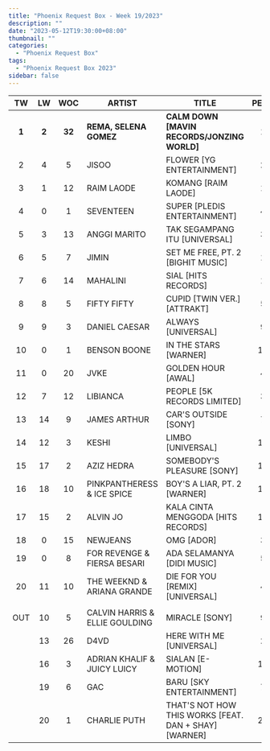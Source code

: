 ```yaml
---
title: "Phoenix Request Box - Week 19/2023"
description: ""
date: "2023-05-12T19:30:00+08:00"
thumbnail: ""
categories:
  - "Phoenix Request Box"
tags:
  - "Phoenix Request Box 2023"
sidebar: false
---
```

<!--more-->
|TW|LW|WOC|ARTIST|TITLE|PEAK|PTW|PLW|MOVE|TLW|TOTAL|
|:----:|:----:|:----:|----|----|:----:|:----:|:----:|:----:|:----:|:----:|
|**1**|**2**|**32**|**REMA, SELENA GOMEZ**|**CALM DOWN [MAVIN RECORDS/JONZING WORLD]**|1|**2277**|1253|1024|14287|16564|
|2|4|5|JISOO|FLOWER [YG ENTERTAINMENT]|2|2097|1200|897|5778|7875|
|3|1|12|RAIM LAODE|KOMANG [RAIM LAODE]|1|1629|1669|-40|16528|18157|
|4|0|1|SEVENTEEN|SUPER [PLEDIS ENTERTAINMENT]|4|1240|0|1240|0|1240|
|5|3|13|ANGGI MARITO|TAK SEGAMPANG ITU [UNIVERSAL]|3|1150|1250|-100|8237|9387|
|6|5|7|JIMIN|SET ME FREE, PT. 2 [BIGHIT MUSIC]|1|1140|1120|20|7755|8895|
|7|6|14|MAHALINI|SIAL [HITS RECORDS]|1|748|968|-220|23437|24185|
|8|8|5|FIFTY FIFTY|CUPID [TWIN VER.] [ATTRAKT]|5|747|887|-140|3586|4333|
|9|9|3|DANIEL CAESAR|ALWAYS [UNIVERSAL]|9|696|828|-132|1223|1919|
|10|0|1|BENSON BOONE|IN THE STARS [WARNER]|10|600|0|600|0|600|
|11|0|20|JVKE|GOLDEN HOUR [AWAL]|4|580|0|580|11551|12131|
|12|7|12|LIBIANCA|PEOPLE [5K RECORDS LIMITED]|3|560|900|-340|9320|9880|
|13|14|9|JAMES ARTHUR|CAR'S OUTSIDE [SONY]|7|544|639|-95|4536|5080|
|14|12|3|KESHI|LIMBO [UNIVERSAL]|11|509|750|-241|1304|1813|
|15|17|2|AZIZ HEDRA|SOMEBODY'S PLEASURE [SONY]|15|506|465|41|465|971|
|16|18|10|PINKPANTHERESS & ICE SPICE|BOY'S A LIAR, PT. 2 [WARNER]|11|492|395|97|3907|4399|
|17|15|2|ALVIN JO|KALA CINTA MENGGODA [HITS RECORDS]|15|440|520|-80|520|960|
|18|0|15|NEWJEANS|OMG [ADOR]|3|436|0|436|8633|9069|
|19|0|8|FOR REVENGE & FIERSA BESARI|ADA SELAMANYA [DIDI MUSIC]|5|420|0|420|3080|3500|
|20|11|10|THE WEEKND & ARIANA GRANDE|DIE FOR YOU [REMIX] [UNIVERSAL]|4|394|776|-382|7578|7972|
| | | | | | | | | | | |
|OUT|10|5|CALVIN HARRIS & ELLIE GOULDING|MIRACLE [SONY]|9| | | | | |
| |13|26|D4VD|HERE WITH ME [UNIVERSAL]|2| | | | | |
| |16|3|ADRIAN KHALIF & JUICY LUICY|SIALAN [E-MOTION]|12| | | | | |
| |19|6|GAC|BARU [SKY ENTERTAINMENT]|7| | | | | |
| |20|1|CHARLIE PUTH|THAT'S NOT HOW THIS WORKS [FEAT. DAN + SHAY] [WARNER]|20| | | | | |
